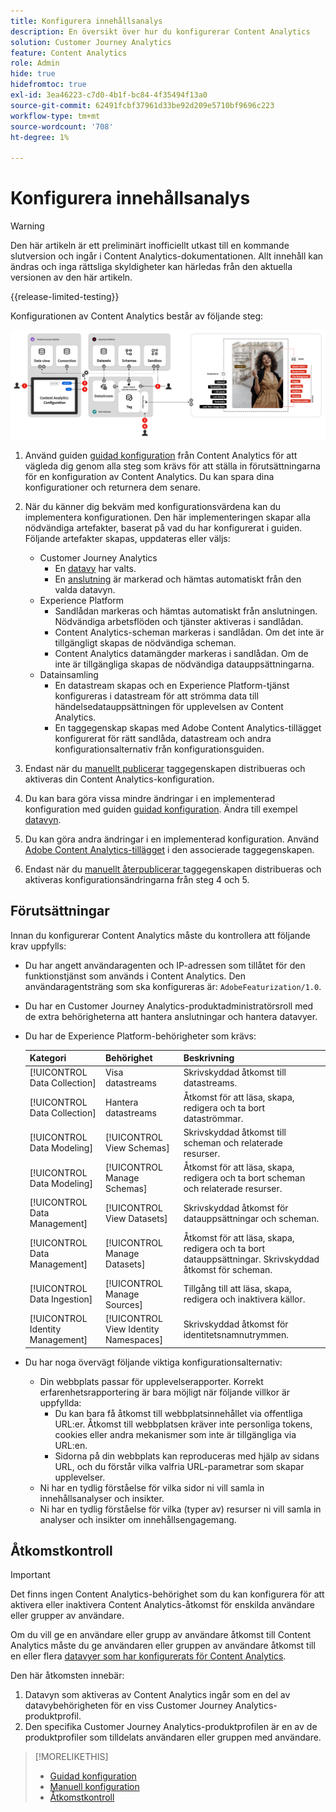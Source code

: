```yaml
---
title: Konfigurera innehållsanalys
description: En översikt över hur du konfigurerar Content Analytics
solution: Customer Journey Analytics
feature: Content Analytics
role: Admin
hide: true
hidefromtoc: true
exl-id: 3ea46223-c7d0-4b1f-bc84-4f35494f13a0
source-git-commit: 62491fcbf37961d33be92d209e5710bf9696c223
workflow-type: tm+mt
source-wordcount: '708'
ht-degree: 1%

---
```


# Konfigurera innehållsanalys

>[!WARNING]
>
>Den här artikeln är ett preliminärt inofficiellt utkast till en kommande slutversion och ingår i Content Analytics-dokumentationen. Allt innehåll kan ändras och inga rättsliga skyldigheter kan härledas från den aktuella versionen av den här artikeln.
>

{{release-limited-testing}}

Konfigurationen av Content Analytics består av följande steg:

![Konfiguration av innehållsanalys](../assets/aca-configuration.svg)

1. Använd guiden [guidad konfiguration](guided.md) från Content Analytics för att vägleda dig genom alla steg som krävs för att ställa in förutsättningarna för en konfiguration av Content Analytics. Du kan spara dina konfigurationer och returnera dem senare.
1. När du känner dig bekväm med konfigurationsvärdena kan du implementera konfigurationen. Den här implementeringen skapar alla nödvändiga artefakter, baserat på vad du har konfigurerat i guiden. Följande artefakter skapas, uppdateras eller väljs:
   * Customer Journey Analytics
      * En [datavy](/help/data-views/data-views.md) har valts.
      * En [anslutning](/help/connections/overview.md) är markerad och hämtas automatiskt från den valda datavyn.
   * Experience Platform
      * Sandlådan markeras och hämtas automatiskt från anslutningen. Nödvändiga arbetsflöden och tjänster aktiveras i sandlådan.
      * Content Analytics-scheman markeras i sandlådan. Om det inte är tillgängligt skapas de nödvändiga scheman.
      * Content Analytics datamängder markeras i sandlådan. Om de inte är tillgängliga skapas de nödvändiga datauppsättningarna.
   * Datainsamling
      * En datastream skapas och en Experience Platform-tjänst konfigureras i datastream för att strömma data till händelsedatauppsättningen för upplevelsen av Content Analytics.
      * En taggegenskap skapas med Adobe Content Analytics-tillägget konfigurerat för rätt sandlåda, datastream och andra konfigurationsalternativ från konfigurationsguiden.
1. Endast när du [manuellt publicerar](manual.md) taggegenskapen distribueras och aktiveras din Content Analytics-konfiguration.

1. Du kan bara göra vissa mindre ändringar i en implementerad konfiguration med guiden [guidad konfiguration](guided.md). Ändra till exempel [datavyn](/help/data-views/data-views.md).
1. Du kan göra andra ändringar i en implementerad konfiguration. Använd [Adobe Content Analytics-tillägget](https://experienceleague.adobe.com/en/docs/experience-platform/tags/extensions/client/content-analytics/overview) i den associerade taggegenskapen.
1. Endast när du [manuellt återpublicerar ](manual.md) taggegenskapen distribueras och aktiveras konfigurationsändringarna från steg 4 och 5.


## Förutsättningar

Innan du konfigurerar Content Analytics måste du kontrollera att följande krav uppfylls:

* Du har angett användaragenten och IP-adressen som tillåtet för den funktionstjänst som används i Content Analytics. Den användaragentsträng som ska konfigureras är: <code>AdobeFeaturization/1.0</code>.
* Du har en Customer Journey Analytics-produktadministratörsroll med de extra behörigheterna att hantera anslutningar och hantera datavyer.
* Du har de Experience Platform-behörigheter som krävs:

  | Kategori | Behörighet | Beskrivning |
  |---|---|---|
  | [!UICONTROL Data Collection] | Visa datastreams | Skrivskyddad åtkomst till datastreams. |
  | [!UICONTROL Data Collection] | Hantera datastreams | Åtkomst för att läsa, skapa, redigera och ta bort dataströmmar. |
  | [!UICONTROL Data Modeling] | [!UICONTROL View Schemas] | Skrivskyddad åtkomst till scheman och relaterade resurser. |
  | [!UICONTROL Data Modeling] | [!UICONTROL Manage Schemas] | Åtkomst för att läsa, skapa, redigera och ta bort scheman och relaterade resurser. |
  | [!UICONTROL Data Management] | [!UICONTROL View Datasets] | Skrivskyddad åtkomst för datauppsättningar och scheman. |
  | [!UICONTROL Data Management] | [!UICONTROL Manage Datasets] | Åtkomst för att läsa, skapa, redigera och ta bort datauppsättningar. Skrivskyddad åtkomst för scheman. |
  | [!UICONTROL Data Ingestion] | [!UICONTROL Manage Sources] | Tillgång till att läsa, skapa, redigera och inaktivera källor. |
  | [!UICONTROL Identity Management] | [!UICONTROL View Identity Namespaces] | Skrivskyddad åtkomst för identitetsnamnutrymmen. |

* Du har noga övervägt följande viktiga konfigurationsalternativ:

   * Din webbplats passar för upplevelserapporter. Korrekt erfarenhetsrapportering är bara möjligt när följande villkor är uppfyllda:
      * Du kan bara få åtkomst till webbplatsinnehållet via offentliga URL:er. Åtkomst till webbplatsen kräver inte personliga tokens, cookies eller andra mekanismer som inte är tillgängliga via URL:en.
      * Sidorna på din webbplats kan reproduceras med hjälp av sidans URL, och du förstår vilka valfria URL-parametrar som skapar upplevelser.
   * Ni har en tydlig förståelse för vilka sidor ni vill samla in innehållsanalyser och insikter.
   * Ni har en tydlig förståelse för vilka (typer av) resurser ni vill samla in analyser och insikter om innehållsengagemang.


## Åtkomstkontroll

>[!IMPORTANT]
>
>Det finns ingen Content Analytics-behörighet som du kan konfigurera för att aktivera eller inaktivera Content Analytics-åtkomst för enskilda användare eller grupper av användare.
>

Om du vill ge en användare eller grupp av användare åtkomst till Content Analytics måste du ge användaren eller gruppen av användare åtkomst till en eller flera [datavyer som har konfigurerats för Content Analytics](guided.md#data-view).

Den här åtkomsten innebär:

1. Datavyn som aktiveras av Content Analytics ingår som en del av datavybehörigheten för en viss Customer Journey Analytics-produktprofil.
1. Den specifika Customer Journey Analytics-produktprofilen är en av de produktprofiler som tilldelats användaren eller gruppen med användare.

>[!MORELIKETHIS]
>
>* [Guidad konfiguration](guided.md)
>* [Manuell konfiguration](manual.md)
>* [Åtkomstkontroll](/help/technotes/access-control.md)
>

